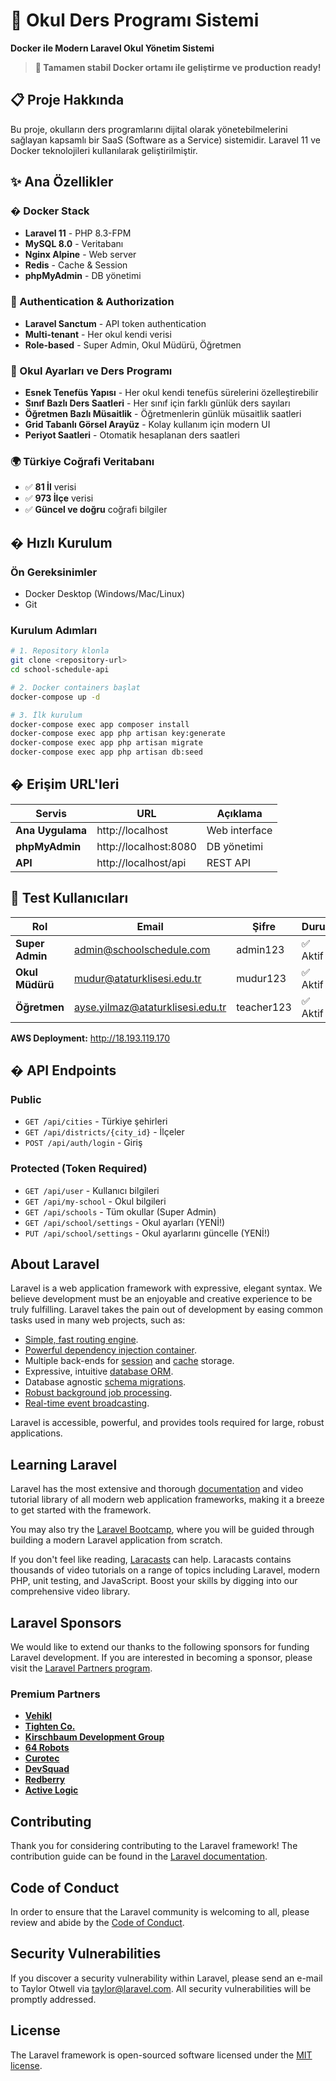 # 🏫 Okul Ders Programı Sistemi

**Docker ile Modern Laravel Okul Yönetim Sistemi**

> **🎯 Tamamen stabil Docker ortamı ile geliştirme ve production ready!**

## 📋 Proje Hakkında

Bu proje, okulların ders programlarını dijital olarak yönetebilmelerini sağlayan kapsamlı bir SaaS (Software as a Service) sistemidir. Laravel 11 ve Docker teknolojileri kullanılarak geliştirilmiştir.

## ✨ Ana Özellikler

### � Docker Stack
- **Laravel 11** - PHP 8.3-FPM
- **MySQL 8.0** - Veritabanı
- **Nginx Alpine** - Web server
- **Redis** - Cache & Session
- **phpMyAdmin** - DB yönetimi

### 🔐 Authentication & Authorization
- **Laravel Sanctum** - API token authentication
- **Multi-tenant** - Her okul kendi verisi
- **Role-based** - Super Admin, Okul Müdürü, Öğretmen

### 📅 Okul Ayarları ve Ders Programı
- **Esnek Tenefüs Yapısı** - Her okul kendi tenefüs sürelerini özelleştirebilir
- **Sınıf Bazlı Ders Saatleri** - Her sınıf için farklı günlük ders sayıları
- **Öğretmen Bazlı Müsaitlik** - Öğretmenlerin günlük müsaitlik saatleri
- **Grid Tabanlı Görsel Arayüz** - Kolay kullanım için modern UI
- **Periyot Saatleri** - Otomatik hesaplanan ders saatleri

### 🌍 Türkiye Coğrafi Veritabanı
- ✅ **81 İl** verisi
- ✅ **973 İlçe** verisi
- ✅ **Güncel ve doğru** coğrafi bilgiler

## � Hızlı Kurulum

### Ön Gereksinimler
- Docker Desktop (Windows/Mac/Linux)
- Git

### Kurulum Adımları
```bash
# 1. Repository klonla
git clone <repository-url>
cd school-schedule-api

# 2. Docker containers başlat
docker-compose up -d

# 3. İlk kurulum
docker-compose exec app composer install
docker-compose exec app php artisan key:generate
docker-compose exec app php artisan migrate
docker-compose exec app php artisan db:seed
```

## � Erişim URL'leri

| Servis | URL | Açıklama |
|--------|-----|----------|
| **Ana Uygulama** | http://localhost | Web interface |
| **phpMyAdmin** | http://localhost:8080 | DB yönetimi |
| **API** | http://localhost/api | REST API |

## 👤 Test Kullanıcıları

| Rol | Email | Şifre | Durum |
|-----|-------|-------|-------|
| **Super Admin** | admin@schoolschedule.com | admin123 | ✅ Aktif |
| **Okul Müdürü** | mudur@ataturklisesi.edu.tr | mudur123 | ✅ Aktif |
| **Öğretmen** | ayse.yilmaz@ataturklisesi.edu.tr | teacher123 | ✅ Aktif |

**AWS Deployment:** http://18.193.119.170

## � API Endpoints

### Public
- `GET /api/cities` - Türkiye şehirleri
- `GET /api/districts/{city_id}` - İlçeler
- `POST /api/auth/login` - Giriş

### Protected (Token Required)
- `GET /api/user` - Kullanıcı bilgileri
- `GET /api/my-school` - Okul bilgileri
- `GET /api/schools` - Tüm okullar (Super Admin)
- `GET /api/school/settings` - Okul ayarları (YENİ!)
- `PUT /api/school/settings` - Okul ayarlarını güncelle (YENİ!)

## About Laravel

Laravel is a web application framework with expressive, elegant syntax. We believe development must be an enjoyable and creative experience to be truly fulfilling. Laravel takes the pain out of development by easing common tasks used in many web projects, such as:

- [Simple, fast routing engine](https://laravel.com/docs/routing).
- [Powerful dependency injection container](https://laravel.com/docs/container).
- Multiple back-ends for [session](https://laravel.com/docs/session) and [cache](https://laravel.com/docs/cache) storage.
- Expressive, intuitive [database ORM](https://laravel.com/docs/eloquent).
- Database agnostic [schema migrations](https://laravel.com/docs/migrations).
- [Robust background job processing](https://laravel.com/docs/queues).
- [Real-time event broadcasting](https://laravel.com/docs/broadcasting).

Laravel is accessible, powerful, and provides tools required for large, robust applications.

## Learning Laravel

Laravel has the most extensive and thorough [documentation](https://laravel.com/docs) and video tutorial library of all modern web application frameworks, making it a breeze to get started with the framework.

You may also try the [Laravel Bootcamp](https://bootcamp.laravel.com), where you will be guided through building a modern Laravel application from scratch.

If you don't feel like reading, [Laracasts](https://laracasts.com) can help. Laracasts contains thousands of video tutorials on a range of topics including Laravel, modern PHP, unit testing, and JavaScript. Boost your skills by digging into our comprehensive video library.

## Laravel Sponsors

We would like to extend our thanks to the following sponsors for funding Laravel development. If you are interested in becoming a sponsor, please visit the [Laravel Partners program](https://partners.laravel.com).

### Premium Partners

- **[Vehikl](https://vehikl.com)**
- **[Tighten Co.](https://tighten.co)**
- **[Kirschbaum Development Group](https://kirschbaumdevelopment.com)**
- **[64 Robots](https://64robots.com)**
- **[Curotec](https://www.curotec.com/services/technologies/laravel)**
- **[DevSquad](https://devsquad.com/hire-laravel-developers)**
- **[Redberry](https://redberry.international/laravel-development)**
- **[Active Logic](https://activelogic.com)**

## Contributing

Thank you for considering contributing to the Laravel framework! The contribution guide can be found in the [Laravel documentation](https://laravel.com/docs/contributions).

## Code of Conduct

In order to ensure that the Laravel community is welcoming to all, please review and abide by the [Code of Conduct](https://laravel.com/docs/contributions#code-of-conduct).

## Security Vulnerabilities

If you discover a security vulnerability within Laravel, please send an e-mail to Taylor Otwell via [taylor@laravel.com](mailto:taylor@laravel.com). All security vulnerabilities will be promptly addressed.

## License

The Laravel framework is open-sourced software licensed under the [MIT license](https://opensource.org/licenses/MIT).
